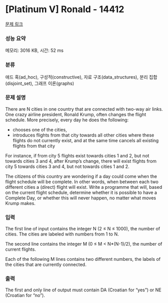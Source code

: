 # [Platinum V] Ronald - 14412 

[문제 링크](https://www.acmicpc.net/problem/14412) 

### 성능 요약

메모리: 3016 KB, 시간: 52 ms

### 분류

애드 혹(ad_hoc), 구성적(constructive), 자료 구조(data_structures), 분리 집합(disjoint_set), 그래프 이론(graphs)

### 문제 설명

<p>There are N cities in one country that are connected with two-way air links. One crazy airline president, Ronald Krump, often changes the flight schedule. More precisely, every day he does the following:</p>

<ul>
	<li>chooses one of the cities,</li>
	<li>introduces flights from that city towards all other cities where these flights do not currently exist, and at the same time cancels all existing flights from that city</li>
</ul>

<p>For instance, if from city 5 flights exist towards cities 1 and 2, but not towards cities 3 and 4, after Krump’s change, there will exist flights from city 5 towards cities 3 and 4, but not towards cities 1 and 2.</p>

<p>The citizens of this country are wondering if a day could come when the flight schedule will be complete. In other words, when between each two different cities a (direct) flight will exist. Write a programme that will, based on the current flight schedule, determine whether it is possible to have a Complete Day, or whether this will never happen, no matter what moves Krump makes.</p>

### 입력 

 <p>The first line of input contains the integer N (2 ≤ N ≤ 1000), the number of cities. The cities are labeled with numbers from 1 to N.</p>

<p>The second line contains the integer M (0 ≤ M < N*(N-1)/2), the number of current flights.</p>

<p>Each of the following M lines contains two different numbers, the labels of the cities that are currently connected.</p>

### 출력 

 <p>The first and only line of output must contain DA (Croatian for “yes”) or NE (Croatian for “no”).</p>

